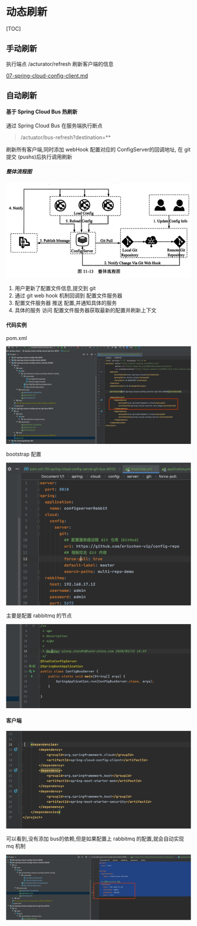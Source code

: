 # 动态刷新

[TOC]

## 手动刷新

执行端点 /acturator/refresh 刷新客户端的信息

 [07-spring-cloud-config-client.md](../../04-spring-cloud-config/07-spring-cloud-config-client.md) 

## 自动刷新

#### 基于 Spring Cloud Bus 热刷新

通过 Spring Cloud Bus 在服务端执行断点

> /actuator/bus-refresh?destination=** 

刷新所有客户端,同时添加 webHook 配置对应的 ConfigServer的回调地址, 在 git提交 (pushs)后执行调用刷新

##### 整体流程图

![image-20200515125557147](assets/image-20200515125557147.png)

1. 用户更新了配置文件信息,提交到 git
2. 通过 git web hook 机制回调到 配置文件服务器
3. 配置文件服务器 推送 配置,并通知具体的服务
4. 具体的服务 访问 配置文件服务器获取最新的配置并刷新上下文

#### 代码实例

pom.xml

![image-20200515223845042](assets/image-20200515223845042.png)

bootstrap 配置

![image-20200515223910387](assets/image-20200515223910387.png)

主要是配置 rabbitmq 的节点

![image-20200515223954647](assets/image-20200515223954647.png)

#### 客户端

![image-20200515224153528](assets/image-20200515224153528.png)

可以看到,没有添加 bus的依赖,但是如果配置上 rabbitmq 的配置,就会自动实现 mq 机制

![image-20200515224230956](assets/image-20200515224230956.png)

## 